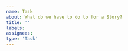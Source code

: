 ```yaml
---
name: Task
about: What do we have to do to for a Story?
title: ''
labels:
assignees:
type: 'Task'
---
```


